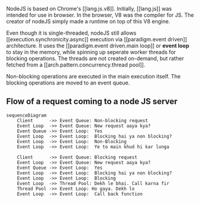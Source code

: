 
NodeJS is based on Chrome's [[lang.js.v8]]. Initially, [[lang.js]] was intended for use in browser. In the browser, V8 was the compiler for JS. The creator of nodeJS simply made a runtime on top of this V8 engine.

Even though it is single-threaded, nodeJS still allows [[execution.synchronicity.async]] execution via [[paradigm.event driven]] architecture. It uses the [[paradigm.event driven.main loop]] or **event loop** to stay in the memory, while spinning up seperate worker threads for blocking operations. The threads are not created on-demand, but rather fetched from a [[arch.pattern.concurrency.thread pool]].

Non-blocking operations are executed in the main execution itself. The blocking operations are moved to an event queue.

## Flow of a request coming to a node JS server

```mermaid
sequenceDiagram
    Client      ->> Event Queue: Non-blocking request
    Event Loop  ->> Event Queue: New request aaya kya?
    Event Queue ->> Event Loop:  Yes
    Event Loop  ->> Event Loop:  Blocking hai ya non blocking?
    Event Loop  ->> Event Loop:  Non-Blocking
    Event Loop  ->> Event Loop:  Ye to main khud hi kar lunga

    Client      ->> Event Queue: Blocking request
    Event Loop  ->> Event Queue: New request aaya kya?
    Event Queue ->> Event Loop:  Yes
    Event Loop  ->> Event Loop:  Blocking hai ya non blocking?
    Event Loop  ->> Event Loop:  Blocking
    Event Loop  ->> Thread Pool: Dekh le bhai. Call karna fir
    Thread Pool ->> Event Loop: Ho gaya. Dekh lo
    Event Loop  ->> Event Loop:  Call back function    
```


